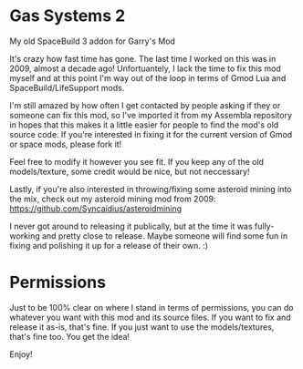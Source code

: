 # Gas Systems 2
My old SpaceBuild 3 addon for Garry's Mod

It's crazy how fast time has gone. The last time I worked on this was in 2009, almost a decade ago!
Unfortuantely, I lack the time to fix this mod myself and at this point I'm way out of the loop in terms of Gmod Lua and SpaceBuild/LifeSupport mods.

I'm still amazed by how often I get contacted by people asking if they or someone can fix this mod, so I've imported it from my Assembla repository in hopes that this makes it a little easier for people to find the mod's old source code.
If you're interested in fixing it for the current version of Gmod or space mods, please fork it!

Feel free to modify it however you see fit. If you keep any of the old models/texture, some credit would be nice, but not neccessary!

Lastly, if you're also interested in throwing/fixing some asteroid mining into the mix, check out my asteroid mining mod from 2009:
https://github.com/Syncaidius/asteroidmining

I never got around to releasing it publically, but at the time it was fully-working and pretty close to release. Maybe someone will find some fun in fixing and polishing it up for a release of their own. :)

# Permissions
Just to be 100% clear on where I stand in terms of permissions, you can do whatever you want with this mod and its source files. If you want to fix and release it as-is, that's fine. If you just want to use the models/textures, that's fine too. You get the idea!

Enjoy!
